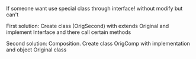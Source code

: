 If someone want use special class through interface! without modify but can't 


First solution:
    Create class (OrigSecond) with extends Original and implement Interface
    and there call certain methods
    
Second solution:
    Composition. Create class OrigComp with implementation and object Original class 